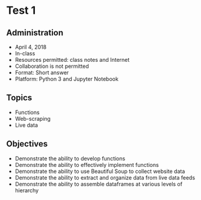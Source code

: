 # Test 1
## Administration
* April 4, 2018
* In-class
* Resources permitted: class notes and Internet
* Collaboration is not permitted
* Format: Short answer
* Platform: Python 3 and Jupyter Notebook

## Topics
* Functions
* Web-scraping
* Live data

## Objectives 
* Demonstrate the ability to develop functions
* Demonstrate the ability to effectively implement functions
* Demonstrate the ability to use Beautiful Soup to collect website data
* Demonstrate the ability to extract and organize data from live data feeds
* Demonstrate the ability to assemble dataframes at various levels of hierarchy